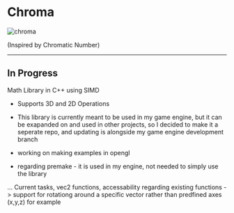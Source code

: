 # Chroma

![chroma](https://github.com/user-attachments/assets/cee40a0e-7a78-4044-9ff2-e6d4638ab0d4)


(Inspired by Chromatic Number)

----------------------------
In Progress 
---------------------------

Math Library in C++ using SIMD

- Supports 3D and 2D Operations

- This library is currently meant to be used in my game engine, but it can be exapanded on and used in other projects, so I decided to make it a seperate repo, and updating is alongside my game engine development branch

- working on making examples in opengl

- regarding premake - it is used in my engine, not needed to simply use the library



...
Current tasks, vec2 functions, accessability regarding existing functions -> support for rotationg around a specific vector rather than predfined axes (x,y,z) for example
